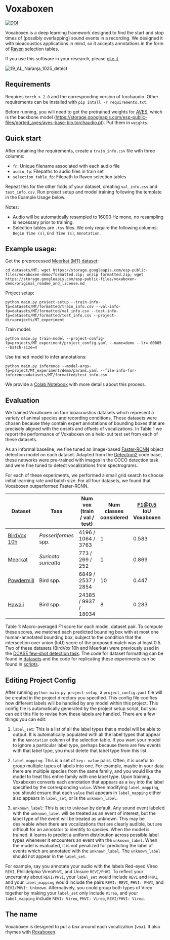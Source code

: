 # Voxaboxen

[![DOI](https://zenodo.org/badge/617502083.svg)](https://zenodo.org/badge/latestdoi/617502083)

Voxaboxen is a deep learning framework designed to find the start and stop times of (possibly overlapping) sound events in a recording. We designed it with bioacoustics applications in mind, so it accepts annotations in the form of [Raven](https://ravensoundsoftware.com/software/raven-lite/) selection tables.

If you use this software in your research, please [cite it](CITATION.cff).

![19_AL_Naranja_1025_detect](https://github.com/earthspecies/voxaboxen/assets/72874445/c69439c8-509b-4732-8d69-3bb38658ec9a)

## Requirements

Requires `torch > 2.0` and the corresponding version of torchaudio. Other requirements can be installed with `pip intall -r requirements.txt`.

Before running, you will need to get the pretrained weights for [AVES](https://arxiv.org/abs/2210.14493), which is the backbone model (https://storage.googleapis.com/esp-public-files/ported_aves/aves-base-bio.torchaudio.pt). Put them in `weights`. 

## Quick start

After obtaining the requirements, create a `train_info.csv` file with three columns:

- `fn`: Unique filename associated with each audio file
- `audio_fp`: Filepaths to audio files in train set
- `selection_table_fp`: Filepath to Raven selection tables

Repeat this for the other folds of your dataset, creating `val_info.csv` and `test_info.csv`. Run project setup and model training following the template in the Example Usage below.

Notes:
- Audio will be automatically resampled to 16000 Hz mono, no resampling is necessary prior to training.
- Selection tables are `.tsv` files. We only require the following columns: `Begin Time (s)`, `End Time (s)`, `Annotation`.

## Example usage:

Get the preprocessed [Meerkat (MT) dataset](https://zenodo.org/record/6012310):

`cd datasets/MT; wget https://storage.googleapis.com/esp-public-files/voxaboxen-demo/formatted.zip; unzip formatted.zip; wget https://storage.googleapis.com/esp-public-files/voxaboxen-demo/original_readme_and_license.md`

Project setup:

`python main.py project-setup --train-info-fp=datasets/MT/formatted/train_info.csv --val-info-fp=datasets/MT/formatted/val_info.csv --test-info-fp=datasets/MT/formatted/test_info.csv --project-dir=projects/MT_experiment`

Train model:

`python main.py train-model --project-config-fp=projects/MT_experiment/project_config.yaml --name=demo --lr=.00005 --batch-size=4`

Use trained model to infer annotations:

`python main.py inference --model-args-fp=project/MT_experiment/demo/params.yaml --file-info-for-inference=datasets/MT/formatted/test_info.csv`

We provide a [Colab Notebook](https://colab.research.google.com/drive/1Qr1PQnw_bSUeXbvHSRuP91Pomxh1hfoi?usp=sharing) with more details about this process.

## Evaluation

We trained Voxaboxen on four bioacoustics datasets which represent a variety of animal species and recording conditions. These datasets were chosen because they contain expert annotations of bounding boxes that are precisely aligned with the onsets and offsets of vocalizations. In Table 1 we report the performance of Voxaboxen on a held-out test set from each of these datasets. 

As an informal baseline, we fine tuned an image-based [Faster-RCNN](https://papers.nips.cc/paper_files/paper/2015/file/14bfa6bb14875e45bba028a21ed38046-Paper.pdf) object detection model on each dataset. Adapted from the [Detectron2](https://github.com/facebookresearch/detectron2) code base, these networks were pre-trained with images in the COCO detection task and were fine tuned to detect vocalizations from spectrograms. 

For each of these experiments, we performed a small grid search to choose initial learning rate and batch size. For all four datasets, we found that Voxaboxen outperformed Faster-RCNN. 

| Dataset | Taxa | Num vox (train / val / test) | Num classes considered | F1@0.5 IoU Voxaboxen | F1@0.5 IoU Faster-RCNN |
| ------- | ---- | ---------------------------- | ---------------------- | -------------------- | ---------------------- |
| [BirdVox 10h](https://zenodo.org/record/6482837) | *Passeriformes* spp. | 4196 / 1064 / 3763 | 1 | 0.583 | 0.095 |
| [Meerkat](https://zenodo.org/record/6482837) | *Suricata suricatta* | 773 / 269 / 252 | 1 | 0.869 | 0.467 |
| [Powdermill](https://zenodo.org/record/4656848) | Bird spp. | 6849 / 2537 / 2854 | 10 | 0.447 | 0.250 |
| [Hawaii](https://zenodo.org/record/7078499) | Bird spp. | 24385 / 9937 / 18034 | 8 | 0.283 | 0.174 |

Table 1: Macro-averaged F1 score for each model, dataset pair. To compute these scores, we matched each predicted bounding box with at most one human-annotated bounding box, subject to the condition that the intersection over union (IoU) score of the proposed match was at least 0.5. Two of these datasets (BirdVox 10h and Meerkat) were previously used in the [DCASE few-shot detection task](https://dcase.community/challenge2022/task-few-shot-bioacoustic-event-detection). The code for dataset formatting can be found in [datasets](datasets) and the code for replicating these experiments can be found in [scripts](scripts).

## Editing Project Config

After running `python main.py project-setup`, a `project_config.yaml` file will be created in the project directory you specified. This config file codifies how different labels will be handled by any model within this project. This config file is automatically generated by the project setup script, but you can edit this file to revise how these labels are handled. There are a few things you can edit:

1. `label_set`: This is a list of all the label types that a model will be able to output. It is automatically populated with all the label types that appear in the `Annotation` column of the selection table. If you want your model to ignore a particular label type, perhaps because there are few events with that label type, you must delete that label type from this list.

2. `label_mapping`: This is a set of `key: value` pairs. Often, it is useful to group multiple types of labels into one. For example, maybe in your data there are multiple species from the same family, and you would like the model to treat this entire family with one label type. Upon training, Voxaboxen converts each annotation that appears as a `key` into the label specified by the corresponding `value`. When modifying `label_mapping`, you should ensure that each `value` that appears in `label_mapping` either also appears in `label_set`, or is the `unknown_label`.

3. `unknown_label`: This is set to `Unknown` by default. Any sound event labeled with the `unknown_label` will be treated as an event of interest, but the label type of the event will be treated as unknown. This may be desireable when there are vocalizations that are clearly audible, but are difficult for an annotator to identify to species. When the model is trained, it learns to predict a uniform distribution across possible label types whenever it encounters an event with the `unknown_label`. When the model is evaluated, it is not penalized for predicting the label of events which are annotated with the `unknown_label`. The `unknown_label` should not appear in the `label_set`.

For example, say you annotate your audio with the labels Red-eyed Vireo `REVI`, Philidelphia Vireo`PHVI`, and Unsure `REVI/PHVI`. To reflect your uncertainty about `REVI/PHVI`, your `label_set` would include `REVI` and `PHVI`, and your `label_mapping` would include the pairs `REVI: REVI`, `PHVI: PHVI`, and `REVI/PHVI: Unknown`. Alternatively, you could group both types of Vireo together by making your `label_set` only include `Vireo`, and your `label_mapping` include `REVI: Vireo`, `PHVI: Vireo`, `REVI/PHVI: Vireo`.

## The name

Voxaboxen is designed to put a *box* around each vocalization (*vox*). It also rhymes with [Roxaboxen](https://www.thriftbooks.com/w/roxaboxen_alice-mclerran/331707/).
